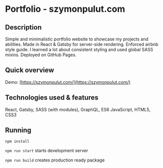 # Portfolio - szymonpulut.com

## Description

Simple and minimalistic portfolio website to showcase my projects and abilities. Made in React & Gatsby for server-side rendering. Enforced airbnb style guide. I learned a lot about consistent styling and used global SASS mixins. Deployed on GitHub Pages.

## Quick overview

Demo: [https://szymonpulut.com/](https://szymonpulut.com/)

## Technologies used & features

React, Gatsby, SASS (with modules), GraphQL, ES6 JavaScript, HTML5, CSS3

## Running

```
npm install
```

`npm run start` starts development server

`npm run build` creates production ready package
